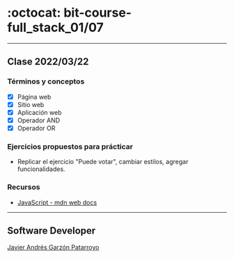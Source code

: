 # :octocat: bit-course-full_stack_01/07
- - -
## Clase 2022/03/22
### Términos y conceptos
* [x] Página web
* [x] Sitio web
* [x] Aplicación web
* [x] Operador AND
* [x] Operador OR
### Ejercicios propuestos para prácticar
* Replicar el ejercicio "Puede votar", cambiar estilos, agregar funcionalidades.
### Recursos
* [JavaScript - mdn web docs](https://developer.mozilla.org/en-US/docs/Web/JavaScript)
- - -
## Software Developer
[Javier Andrés Garzón Patarroyo](https://javierandresgp.com)

